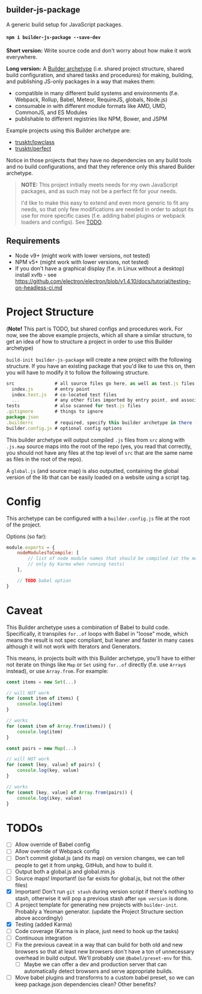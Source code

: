 ## builder-js-package

A generic build setup for JavaScript packages.

#### `npm i builder-js-package --save-dev`

**Short version:** Write source code and don't worry about how make it work everywhere.

**Long version:** A [Builder archetype](https://github.com/FormidableLabs/builder) (i.e. shared
project structure, shared build configuration, and shared tasks and procedures) for making,
building, and publishing JS-only packages in a way that makes them:

-   compatible in many different build systems and environments (f.e. Webpack, Rollup, Babel,
    Meteor, RequireJS, globals, Node.js)
-   consumable in with different module formats like AMD, UMD, CommonJS, and ES Modules
-   publishable to different registries like NPM, Bower, and JSPM

Example projects using this Builder archetype are:

-   [trusktr/lowclass](https://github.com/trusktr/lowclass)
-   [trusktr/perfect](https://github.com/trusktr/perfect)

Notice in those projects that they have no dependencies on any build tools and no build
configurations, and that they reference only this shared Builder archetype.

> **NOTE:** This project initially meets needs for my own JavaScript packages, and as such may not
> be a perfect fit for your needs.
>
> I'd like to make this easy to extend and even more generic to fit any needs, so that only few
> modifications are needed in order to adopt its use for more specific cases (f.e. adding babel
> plugins or webpack loaders and configs). See [TODO](#todos).

## Requirements

-   Node v9+ (might work with lower versions, not tested)
-   NPM v5+ (might work with lower versions, not tested)
-   If you don't have a graphical display (f.e. in Linux without a desktop) install xvfb - see
    https://github.com/electron/electron/blob/v1.4.10/docs/tutorial/testing-on-headless-ci.md

# Project Structure

(**Note!** This part is TODO, but shared configs and procedures work. For now, see the above example
projects, which all share a similar structure, to get an idea of how to structure a project in order
to use this Builder archetype)

`build-init builder-js-package` will create a new project with the following structure. If you have
an existing package that you'd like to use this on, then you will have to modify it to follow the
following structure.

```js
src               # all source files go here, as well as test.js files
  index.js        # entry point
  index.test.js   # co-located test files
  ...             # any other files imported by entry point, and associated test files
tests             # also scanned for test.js files
.gitignore        # things to ignore
package.json
.builderrc        # required, specify this builder archetype in there (see Builder docs).
builder.config.js # optional config options
```

This builder archetype will output compiled `.js` files from `src` along with `.js.map` source maps
into the root of the repo (yes, you read that correctly, you should not have any files at the top
level of `src` that are the same name as files in the root of the repo).

A `global.js` (and source map) is also outputted, containing the global version of the lib that can
be easily loaded on a website using a script tag.

# Config

This archetype can be configured with a `builder.config.js` file at the root of the project.

Options (so far):

```js
module.exports = {
	nodeModulesToCompile: [
		// list of node module names that should be compiled (at the moment used
		// only by Karma when running tests)
	],

	// TODO babel option
}
```

# Caveat

This Builder archetype uses a combination of Babel to build code. Specifically, it transpiles
`for..of` loops with Babel in "loose" mode, which means the result is not spec compliant, but leaner
and faster in many cases although it will not work with Iterators and Generators.

This means, in projects built with this Builder archetype, you'll have to either not iterate on
things like `Map` or `Set` using `for..of` directly (f.e. use `Array`s instead), or use
`Array.from`. For example:

```js
const items = new Set(...)

// will NOT work
for (const item of items) {
    console.log(item)
}

// works
for (const item of Array.from(items)) {
    console.log(item)
}

const pairs = new Map(...)

// will NOT work
for (const [key, value] of pairs) {
    console.log(key, value)
}

// works
for (const [key, value] of Array.from(pairs)) {
    console.log(ikey, value)
}
```

# TODOs

-   [ ] Allow override of Babel config
-   [ ] Allow override of Webpack config
-   [ ] Don't commit global.js (and its map) on version changes, we can tell people to get it from
        unpkg, GitHub, and how to build it.
-   [ ] Output both a global.js and global.min.js
-   [ ] Source maps! Important! (so far exists for global.js, but not the other files)
-   [x] Important! Don't run `git stash` during version script if there's nothing to stash,
        otherwise it will pop a previous stash after `npm version` is done.
-   [ ] A project template for generating new projects with `builder-init`. Probably a Yeoman
        generator. (update the Project Structure section above accordingly)
-   [x] Testing (added Karma)
-   [ ] Code coverage (Karma is in place, just need to hook up the tasks)
-   [ ] Continuous integration
-   [ ] Fix the previous caveat in a way that can build for both old and new browsers so that at
        least new browsers don't have a ton of unnecessary overhead in build output. We'll probably
        use `@babel/preset-env` for this.
    -   [ ] Maybe we can offer a dev and production server that can automatically detect browsers
            and serve appropriate builds.
-   [ ] Move babel plugins and transforms to a custom babel preset, so we can keep package.json
        dependencies clean? Other benefits?
